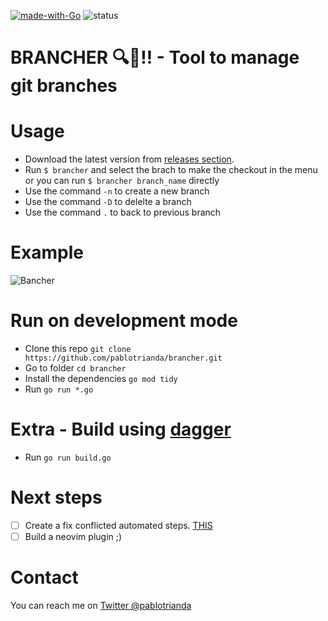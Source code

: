 [![made-with-Go](https://img.shields.io/badge/Made%20with-Go-1f425f.svg)](http://golang.org)
![status](https://github.com/pablotrianda/brancher/actions/workflows/go.yml/badge.svg)

# BRANCHER 🔍🌿!! - Tool to manage git branches
# Usage
* Download the latest version from [releases section](https://github.com/pablotrianda/brancher/releases). 
* Run `$ brancher` and select the brach to make the checkout in the menu or you can run `$ brancher branch_name` directly
* Use the command `-n` to create a new branch
* Use the command `-D` to delelte a branch
* Use the command `.` to back to previous branch

# Example
![Bancher](https://media0.giphy.com/media/d6zP9HA60tiG788xkX/giphy.gif?cid=790b7611cf30827b13c0d1d134eb43844f90b94637fa065a&rid=giphy.gif&ct=g)


# Run on development mode
* Clone this repo `git clone https://github.com/pablotrianda/brancher.git`
* Go to folder `cd brancher`
* Install the dependencies `go mod tidy`
* Run `go run *.go`

# Extra - Build using [dagger](https://dagger.io)
* Run `go run build.go`

# Next steps
- [ ] Create a fix conflicted automated steps. [THIS](https://dev.to/smetankajakub/how-to-resolve-merge-conflicts-in-bitbucket-repository-with-git-bash-34ag)
- [ ] Build a neovim plugin ;) 

# Contact
You can reach me on [Twitter @pablotrianda](https://www.twitter.com/pablotrianda)

